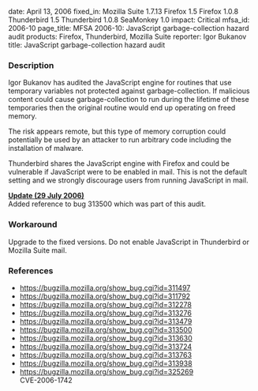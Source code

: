 date: April 13, 2006
fixed_in: Mozilla Suite 1.7.13
          Firefox 1.5
          Firefox 1.0.8
          Thunderbird 1.5
          Thunderbird 1.0.8
          SeaMonkey 1.0
impact: Critical
mfsa_id: 2006-10
page_title: MFSA 2006-10: JavaScript garbage-collection hazard audit
products: Firefox, Thunderbird, Mozilla Suite
reporter: Igor Bukanov
title: JavaScript garbage-collection hazard audit

<h3>Description</h3>

<p>Igor Bukanov has audited the JavaScript engine for routines that use
temporary variables not protected against garbage-collection.
If malicious content could cause garbage-collection to run during the
lifetime of these temporaries then the original routine would end up
operating on freed memory.</p>

<p>The risk appears remote, but this type of memory corruption could
potentially be used by an attacker to run arbitrary code including
the installation of malware.</p>

<p class="note">Thunderbird shares the JavaScript engine with Firefox
and could be vulnerable if JavaScript were to be enabled in mail. This is not
the default setting and we strongly discourage users from running
JavaScript in mail.</p>

<p><strong style="text-decoration: underline;">Update (29 July 2006)</strong><br/>
Added reference to bug 313500 which was part of this audit.</p>

<h3>Workaround</h3>

<p>Upgrade to the fixed versions. Do not enable JavaScript in Thunderbird
or Mozilla Suite mail.</p>

<h3>References</h3>

<ul>
<li><a href="https://bugzilla.mozilla.org/show_bug.cgi?id=311497">
https://bugzilla.mozilla.org/show_bug.cgi?id=311497</a></li>
<li><a href="https://bugzilla.mozilla.org/show_bug.cgi?id=311792">
https://bugzilla.mozilla.org/show_bug.cgi?id=311792</a></li>
<li><a href="https://bugzilla.mozilla.org/show_bug.cgi?id=312278">
https://bugzilla.mozilla.org/show_bug.cgi?id=312278</a></li>
<li><a href="https://bugzilla.mozilla.org/show_bug.cgi?id=313276">
https://bugzilla.mozilla.org/show_bug.cgi?id=313276</a></li>
<li><a href="https://bugzilla.mozilla.org/show_bug.cgi?id=313479">
https://bugzilla.mozilla.org/show_bug.cgi?id=313479</a></li>
<li><a href="https://bugzilla.mozilla.org/show_bug.cgi?id=313500">
https://bugzilla.mozilla.org/show_bug.cgi?id=313500</a></li>
<li><a href="https://bugzilla.mozilla.org/show_bug.cgi?id=313630">
https://bugzilla.mozilla.org/show_bug.cgi?id=313630</a></li>
<li><a href="https://bugzilla.mozilla.org/show_bug.cgi?id=313724">
https://bugzilla.mozilla.org/show_bug.cgi?id=313724</a></li>
<li><a href="https://bugzilla.mozilla.org/show_bug.cgi?id=313763">
https://bugzilla.mozilla.org/show_bug.cgi?id=313763</a></li>
<li><a href="https://bugzilla.mozilla.org/show_bug.cgi?id=313938">
https://bugzilla.mozilla.org/show_bug.cgi?id=313938</a></li>
<li><a href="https://bugzilla.mozilla.org/show_bug.cgi?id=325269">
https://bugzilla.mozilla.org/show_bug.cgi?id=325269</a><br/>
CVE-2006-1742</li>
</ul>



